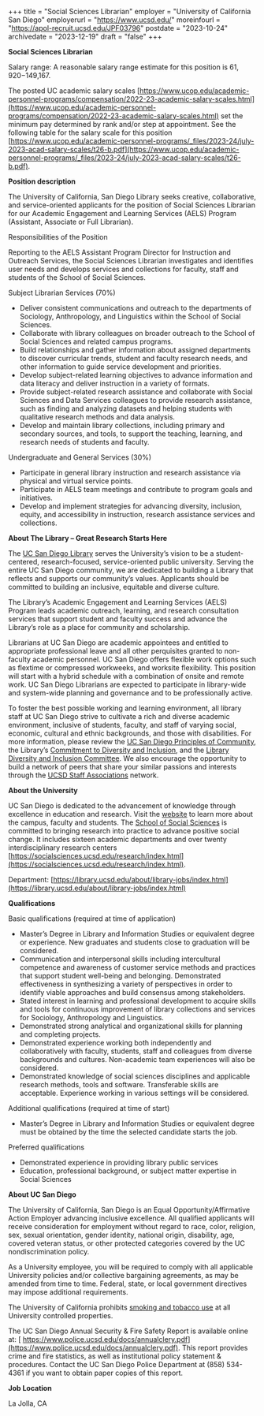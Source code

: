 +++
title = "Social Sciences Librarian"
employer = "University of California San Diego"
employerurl = "https://www.ucsd.edu/"
moreinfourl = "https://apol-recruit.ucsd.edu/JPF03796"
postdate = "2023-10-24"
archivedate = "2023-12-19"
draft = "false"
+++

**Social Sciences Librarian**

Salary range: A reasonable salary range estimate for this position is $61,920-$149,167.

The posted UC academic salary scales [https://www.ucop.edu/academic-personnel-programs/compensation/2022-23-academic-salary-scales.html](https://www.ucop.edu/academic-personnel-programs/compensation/2022-23-academic-salary-scales.html) set the minimum pay determined by rank and/or step at appointment. See the following table for the salary scale for this position [https://www.ucop.edu/academic-personnel-programs/_files/2023-24/july-2023-acad-salary-scales/t26-b.pdf](https://www.ucop.edu/academic-personnel-programs/_files/2023-24/july-2023-acad-salary-scales/t26-b.pdf).

**Position description**

The University of California, San Diego Library seeks creative, collaborative, and service-oriented applicants for the position of Social Sciences Librarian for our Academic Engagement and Learning Services (AELS) Program
(Assistant, Associate or Full Librarian).

Responsibilities of the Position

Reporting to the AELS Assistant Program Director for Instruction and Outreach Services, the Social Sciences Librarian investigates and identifies user needs and develops services and collections for faculty, staff and students of the School of Social Sciences.

Subject Librarian Services (70%)

- Deliver consistent communications and outreach to the departments of Sociology, Anthropology, and Linguistics within the School of Social Sciences.
- Collaborate with library colleagues on broader outreach to the School of Social Sciences and related campus programs.
- Build relationships and gather information about assigned departments to discover curricular trends, student and faculty research needs, and other information to guide service development and priorities.
- Develop subject-related learning objectives to advance information and data literacy and deliver instruction in a variety of formats.
- Provide subject-related research assistance and collaborate with Social Sciences and Data Services colleagues to provide research assistance, such as finding and analyzing datasets and helping students with qualitative research methods and data analysis.
- Develop and maintain library collections, including primary and secondary sources, and tools, to support the teaching, learning, and research needs of students and faculty.

Undergraduate and General Services (30%)

- Participate in general library instruction and research assistance via physical and virtual service points.
- Participate in AELS team meetings and contribute to program goals and initiatives.
- Develop and implement strategies for advancing diversity, inclusion, equity, and accessibility in instruction, research assistance services and collections.

**About The Library – Great Research Starts Here**

The [UC San Diego Library](https://library.ucsd.edu/about/index.html) serves the University’s vision to be a student-centered, research-focused, service-oriented public university. Serving the entire UC San Diego community, we are dedicated to building a Library that reflects and supports our community’s values. Applicants should be committed to building an inclusive, equitable and diverse culture.

The Library’s Academic Engagement and Learning Services (AELS) Program leads academic outreach, learning, and research consultation services that support student and faculty success and advance the Library’s role as a place for community and scholarship.

Librarians at UC San Diego are academic appointees and entitled to appropriate professional leave and all other perquisites granted to non-faculty academic personnel. UC San Diego offers flexible work options such as flextime or compressed workweeks, and worksite flexibility. This position will start with a hybrid schedule with a combination of onsite and remote work. UC San Diego Librarians are expected to participate in library-wide and system-wide planning and governance and to be professionally active.

To foster the best possible working and learning environment, all library staff at UC San Diego strive to cultivate a rich and diverse academic environment, inclusive of students, faculty, and staff of varying social, economic, cultural and ethnic backgrounds, and those with disabilities. For more information, please review the [UC San Diego Principles of Community](https://ucsd.edu/about/principles.html), the Library’s [Commitment to Diversity and Inclusion](https://library.ucsd.edu/about/diversity-and-inclusion/library-commitment.html), and the [Library Diversity and Inclusion Committee](https://library.ucsd.edu/about/lauc-sd/5_committees/diversity/index.html). We also encourage the opportunity to build a network of peers that share your similar passions and interests through the [UCSD Staff Associations](https://blink.ucsd.edu/HR/services/associations/index.html) network.

**About the University**

UC San Diego is dedicated to the advancement of knowledge through excellence in education and research. Visit the [website](https://ucsd.edu/about/index.html) to learn more about the campus, faculty and students. The [School of Social Sciences](https://socialsciences.ucsd.edu/) is committed to bringing research into practice to advance positive social change. It includes sixteen academic departments and over twenty interdisciplinary research centers [https://socialsciences.ucsd.edu/research/index.html](https://socialsciences.ucsd.edu/research/index.html).

Department: [https://library.ucsd.edu/about/library-jobs/index.html](https://library.ucsd.edu/about/library-jobs/index.html)

**Qualifications**

Basic qualifications (required at time of application)

- Master’s Degree in Library and Information Studies or equivalent degree or experience. New graduates and students close to graduation will be considered.
- Communication and interpersonal skills including intercultural competence and awareness of customer service methods and practices that support student well-being and belonging. Demonstrated effectiveness in synthesizing a variety of perspectives in order to identify viable approaches and build consensus among stakeholders.
- Stated interest in learning and professional development to acquire skills and tools for continuous improvement of library collections and services for Sociology, Anthropology and Linguistics.
- Demonstrated strong analytical and organizational skills for planning and completing projects.
- Demonstrated experience working both independently and collaboratively with faculty, students, staff and colleagues from diverse backgrounds and cultures. Non-academic team experiences will also be considered.
- Demonstrated knowledge of social sciences disciplines and applicable research methods, tools and software. Transferable skills are acceptable. Experience working in various settings will be considered.

Additional qualifications (required at time of start)

- Master’s Degree in Library and Information Studies or equivalent degree must be obtained by the time the selected candidate starts the job.

Preferred qualifications

- Demonstrated experience in providing library public services
- Education, professional background, or subject matter expertise in Social Sciences

**About UC San Diego**

The University of California, San Diego is an Equal Opportunity/Affirmative Action Employer advancing inclusive excellence. All qualified applicants will receive consideration for employment without regard to race, color, religion, sex, sexual orientation, gender identity, national origin, disability, age, covered veteran status, or other protected categories covered by the UC nondiscrimination policy.

As a University employee, you will be required to comply with all applicable University policies and/or collective bargaining agreements, as may be amended from time to time. Federal, state, or local government directives may impose additional requirements.

The University of California prohibits [smoking and tobacco use](https://smokefree.ucsd.edu/) at all University controlled properties.

The UC San Diego Annual Security & Fire Safety Report is available online at: [ https://www.police.ucsd.edu/docs/annualclery.pdf](https://www.police.ucsd.edu/docs/annualclery.pdf). This report provides crime and fire statistics, as well as institutional policy statement & procedures. Contact the UC San Diego Police Department at (858) 534-4361 if you want to obtain paper copies of this report.

**Job Location**

La Jolla, CA
